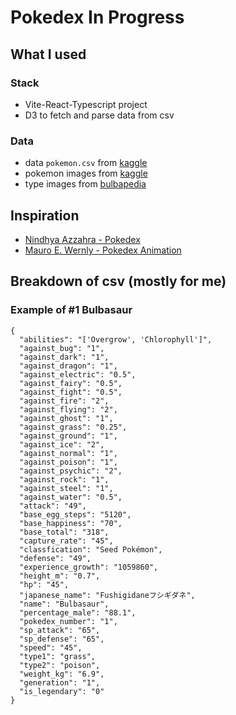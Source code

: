 # Pokedex In Progress

## What I used

### Stack

- Vite-React-Typescript project
- D3 to fetch and parse data from csv

### Data

- data `pokemon.csv` from [kaggle](https://www.kaggle.com/datasets/rounakbanik/pokemon)
- pokemon images from [kaggle](https://www.kaggle.com/datasets/vishalsubbiah/pokemon-images-and-types)
- type images from [bulbapedia](https://bulbapedia.bulbagarden.net/wiki/Type)

## Inspiration

- [Nindhya Azzahra - Pokedex](https://codepen.io/meowrow/pen/xxmOLJw)
- [Mauro E. Wernly - Pokedex Animation](https://dribbble.com/shots/9240064-Pokedex-animation)

## Breakdown of csv (mostly for me)

### Example of #1 Bulbasaur

```
{
  "abilities": "['Overgrow', 'Chlorophyll']",
  "against_bug": "1",
  "against_dark": "1",
  "against_dragon": "1",
  "against_electric": "0.5",
  "against_fairy": "0.5",
  "against_fight": "0.5",
  "against_fire": "2",
  "against_flying": "2",
  "against_ghost": "1",
  "against_grass": "0.25",
  "against_ground": "1",
  "against_ice": "2",
  "against_normal": "1",
  "against_poison": "1",
  "against_psychic": "2",
  "against_rock": "1",
  "against_steel": "1",
  "against_water": "0.5",
  "attack": "49",
  "base_egg_steps": "5120",
  "base_happiness": "70",
  "base_total": "318",
  "capture_rate": "45",
  "classfication": "Seed Pokémon",
  "defense": "49",
  "experience_growth": "1059860",
  "height_m": "0.7",
  "hp": "45",
  "japanese_name": "Fushigidaneフシギダネ",
  "name": "Bulbasaur",
  "percentage_male": "88.1",
  "pokedex_number": "1",
  "sp_attack": "65",
  "sp_defense": "65",
  "speed": "45",
  "type1": "grass",
  "type2": "poison",
  "weight_kg": "6.9",
  "generation": "1",
  "is_legendary": "0"
}
```
